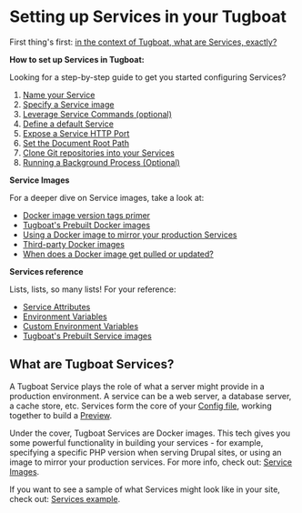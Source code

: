 # Setting up Services in your Tugboat

First thing's first:
[in the context of Tugboat, what are Services, exactly?](#what-are-tugboat-services)

**How to set up Services in Tugboat:**

Looking for a step-by-step guide to get you started configuring Services?

1. [Name your Service](how-to-set-up-services/index.md#name-your-service)
2. [Specify a Service image](how-to-set-up-services/index.md#specify-a-service-image)
3. [Leverage Service Commands (optional)](how-to-set-up-services/index.md#leverage-service-commands-optional)
4. [Define a default Service](how-to-set-up-services/index.md#define-a-default-service)
5. [Expose a Service HTTP Port](how-to-set-up-services/index.md#expose-a-service-http-port)
6. [Set the Document Root Path](how-to-set-up-services/index.md#set-the-document-root-path)
7. [Clone Git repositories into your Services](how-to-set-up-services/index.md#clone-git-repositories-into-your-services)
8. [Running a Background Process (Optional)](how-to-set-up-services/index.md#running-a-background-process-optional)

**Service Images**

For a deeper dive on Service images, take a look at:

- [Docker image version tags primer](service-images/index.md#docker-image-version-tags-primer)
- [Tugboat's Prebuilt Docker images](service-images/index.md#tugboats-prebuilt-docker-images)
- [Using a Docker image to mirror your production Services](service-images/index.md#using-a-docker-image-to-mirror-your-production-services)
- [Third-party Docker images](service-images/index.md#third-party-docker-images)
- [When does a Docker image get pulled or updated?](service-images/index.md#when-does-an-image-get-pulled-or-updated)

**Services reference**

Lists, lists, so many lists! For your reference:

- [Service Attributes](services-reference/index.md#service-attributes)
- [Environment Variables](services-reference/index.md#environment-variables)
- [Custom Environment Variables](services-reference/index.md#custom-environment-variables)
- [Tugboat's Prebuilt Service images](services-reference/index.md#tugboats-prebuilt-service-images)

## What are Tugboat Services?

A Tugboat Service plays the role of what a server might provide in a production
environment. A service can be a web server, a database server, a cache store,
etc. Services form the core of your
[Config file](../setting-up-tugboat/index.md#create-a-tugboat-config-file),
working together to build a [Preview](../building-a-preview/index.md).

Under the cover, Tugboat Services are Docker images. This tech gives you some
powerful functionality in building your services - for example, specifying a
specific PHP version when serving Drupal sites, or using an image to mirror your
production services. For more info, check out:
[Service Images](service-images/index.md).

If you want to see a sample of what Services might look like in your site, check
out: [Services example](services-in-action/index.md).
